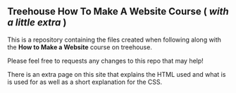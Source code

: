## Treehouse How To Make A Website Course ( *with a little extra* )

This is a repository containing the files created when following along with the **How to Make a Website** course on treehouse.

Please feel free to requests any changes to this repo that may help!

There is an extra page on this site that explains the HTML used and what is is used for as well as a short explanation for the CSS.
